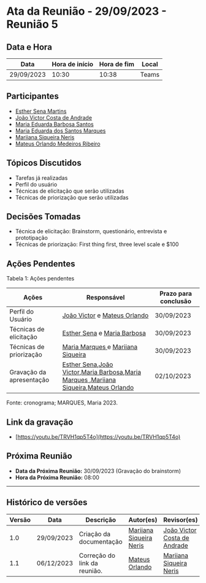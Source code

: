 # Ata da Reunião - 29/09/2023 - Reunião 5

## Data e Hora
| Data          | Hora de início | Hora de fim | Local |
|---------------|----------------|-------------|-------|
| 29/09/2023    |      10:30     |    10:38    | Teams |

  
## Participantes
* [Esther Sena Martins](https://github.com/esmsena)
* [João Victor Costa de Andrade](https://github.com/jvcostta)
* [Maria Eduarda Barbosa Santos](https://github.com/Madu01)
* [Maria Eduarda dos Santos Marques ](https://github.com/EduardaSMarques)
* [Mariiana Siqueira Neris](https://github.com/Maryyscreuza)
* [Mateus Orlando Medeiros Ribeiro](https://github.com/MateusPy)

## Tópicos Discutidos
* Tarefas já realizadas
* Perfil do usuário
* Técnicas de elicitação que serão utilizadas
* Técnicas de priorização que serão utilizadas
  
## Decisões Tomadas
* Técnica de elicitação: Brainstorm, questionário, entrevista e prototipação
* Técnicas de priorização: First thing first, three level scale e $100
  
## Ações Pendentes
Tabela 1: Ações pendentes

| Ações       | Responsável     | Prazo para conclusão |
|-------------|-----------------|----------------------|
| Perfil do Usuário | [João Victor](https://github.com/jvcostta) e [Mateus Orlando](https://github.com/MateusPy) | 30/09/2023 |
| Técnicas de elicitação | [Esther Sena](https://github.com/esmsena) e [Maria Barbosa](https://github.com/Madu01) | 30/09/2023 |
| Técnicas de priorização | [Maria Marques ](https://github.com/EduardaSMarques) e [Mariiana Siqueira](https://github.com/Maryyscreuza) | 30/09/2023 |
| Gravação da apresentação | [Esther Sena](https://github.com/esmsena),[João Victor](https://github.com/jvcostta),[Maria Barbosa](https://github.com/Madu01),[Maria Marques ](https://github.com/EduardaSMarques),[Mariiana Siqueira](https://github.com/Maryyscreuza),[Mateus Orlando](https://github.com/MateusPy) | 02/10/2023 |

Fonte: cronograma; MARQUES, Maria 2023.

## Link da gravação
*  [https://youtu.be/TRVH1qp5T4o](https://youtu.be/TRVH1qp5T4o)

## Próxima Reunião
* **Data da Próxima Reunião:** 30/09/2023 (Gravação do brainstorm)
* **Hora da Próxima Reunião:** 08:00
---

## Histórico de versões
| Versão | Data       | Descrição               | Autor(es)     | Revisor(es) |
|--------|------------|-------------------------|---------------|-------------|
| 1.0    | 29/09/2023 | Criação da documentação | [Mariiana Siqueira Neris](https://github.com/Maryyscreuza) | [João Victor Costa de Andrade](https://github.com/jvcostta) |
| 1.1    | 06/12/2023 | Correção do link da reunião. | [Mateus Orlando](https://github.com/MateusPy) | [Mariiana Siqueira Neris](https://github.com/Maryyscreuza) |
